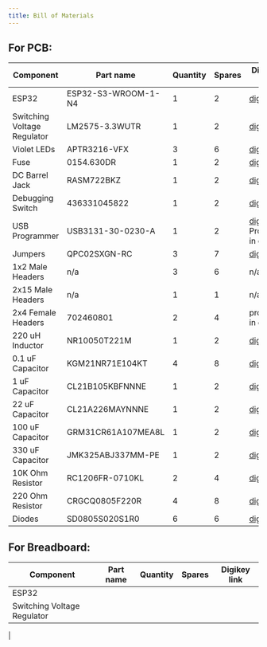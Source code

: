 ```yaml
---
title: Bill of Materials
---
```

## For PCB: 
|Component |Part name | Quantity | Spares |Digikey link|
|----------|----------|----------|--------|-------------|
|ESP32 | ESP32-S3-WROOM-1-N4 |1 |2 |[digikey](https://www.digikey.com/en/products/detail/espressif-systems/ESP32-S3-WROOM-1-N4/16162639)|
|Switching Voltage Regulator |LM2575-3.3WUTR | 1 | 2 | [digikey](https://www.digikey.com/en/products/detail/microchip-technology/LM2575-3-3WU-TR/1027646) |
|Violet LEDs | APTR3216-VFX | 3 | 6 | [digikey](https://www.digikey.com/en/products/detail/kingbright/APTR3216-VFX/10293083) |
|Fuse | 0154.630DR | 1 | 2 | [digikey](https://www.digikey.com/en/products/detail/littelfuse-inc/0154-630DR/552699) |
|DC Barrel Jack | RASM722BKZ | 1 | 2 | [digikey](https://www.digikey.com/en/products/detail/switchcraft-inc/RASM722BKZ/9997459) |
|Debugging Switch | 436331045822 | 1 | 2 | [digikey](https://www.digikey.com/en/products/detail/w%C3%BCrth-elektronik/436331045822/5209092)|
|USB Programmer | USB3131-30-0230-A | 1 | 2 | [digikey](https://www.digikey.com/en/products/detail/gct/USB3131-30-0230-A/9859642) <br> Provided in class |
|Jumpers | QPC02SXGN-RC | 3 | 7 | [digikey](https://www.digikey.com/en/products/detail/sullins-connector-solutions/QPC02SXGN-RC/2618262) |
|1x2 Male Headers | n/a | 3 | 6 | n/a |
|2x15 Male Headers | n/a | 1 | 1 | n/a |
|2x4 Female Headers | 702460801 | 2 | 4 | provided in class |
|220 uH Inductor | NR10050T221M| 1 | 2 | [digikey](https://www.digikey.com/en/products/detail/taiyo-yuden/NR10050T221M/1007976) |
|0.1 uF Capacitor | KGM21NR71E104KT | 4 | 8 | [digikey](https://www.digikey.com/en/products/detail/kyocera-avx/KGM21NR71E104KT/1116281) |
|1 uF Capacitor | CL21B105KBFNNNE | 1 | 2 | [digikey](https://www.digikey.com/en/products/detail/samsung-electro-mechanics/CL21B105KBFNNNE/3886687) | 
|22 uF Capacitor | CL21A226MAYNNNE | 1 | 2 | [digikey](https://www.digikey.com/en/products/detail/samsung-electro-mechanics/CL21A226MAYNNNE/10479857) |
|100 uF Capacitor | GRM31CR61A107MEA8L | 1 | 2 | [digikey](https://www.digikey.com/en/products/detail/murata-electronics/GRM31CR61A107MEA8L/16033775) | 
|330 uF Capacitor | JMK325ABJ337MM-PE | 1 | 2 | [digikey](https://www.digikey.com/en/products/detail/taiyo-yuden/JMK325ABJ337MM-PE/10283779) |
|10K Ohm Resistor | RC1206FR-0710KL | 2 | 4 | [digikey](https://www.digikey.com/en/products/detail/yageo/RC1206FR-0710KL/728483) |
|220 Ohm Resistor | CRGCQ0805F220R| 4 | 8 | [digikey](https://www.digikey.com/en/products/detail/te-connectivity-passive-product/CRGCQ0805F220R/8576343) |
|Diodes | SD0805S020S1R0| 6 | 6 |[digikey](https://www.digikey.com/en/products/detail/kyocera-avx/SD0805S020S1R0/3749517?s=N4IgTCBcDaIMoBEAMAOJBWOSxLgRgCUkQBdAXyA) |


## For Breadboard: 
|Component |Part name | Quantity | Spares |Digikey link|
|----------|----------|----------|--------|-------------|
|ESP32
|Switching Voltage Regulator
|